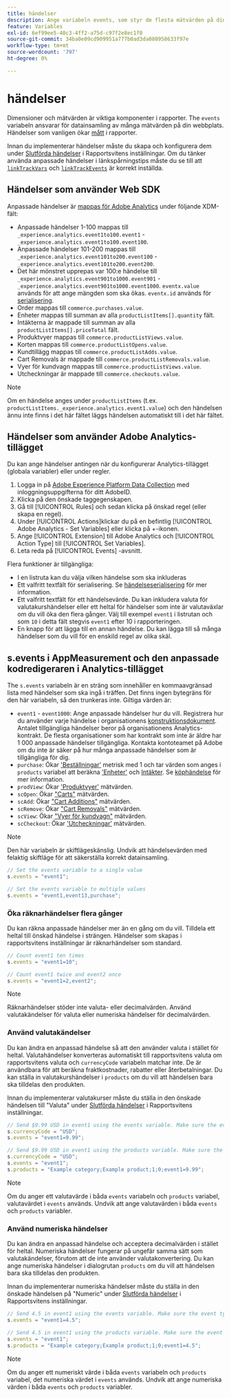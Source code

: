 ```yaml
---
title: händelser
description: Ange variabeln events, som styr de flesta mätvärden på din webbplats.
feature: Variables
exl-id: 6ef99ee5-40c3-4ff2-a75d-c97f2e8ec1f8
source-git-commit: 34ba0e09cd909951a777b0ad3da080958633f97e
workflow-type: tm+mt
source-wordcount: '797'
ht-degree: 0%

---
```


# händelser

Dimensioner och mätvärden är viktiga komponenter i rapporter. The `events` variabeln ansvarar för datainsamling av många mätvärden på din webbplats. Händelser som vanligen ökar [mått](/help/components/metrics/overview.md) i rapporter.

Innan du implementerar händelser måste du skapa och konfigurera dem under [Slutförda händelser](/help/admin/admin/c-manage-report-suites/c-edit-report-suites/conversion-var-admin/c-success-events/success-event.md) i Rapportsvitens inställningar. Om du tänker använda anpassade händelser i länkspårningstips måste du se till att [`linkTrackVars`](../../config-vars/linktrackvars.md) och [`linkTrackEvents`](../../config-vars/linktrackevents.md) är korrekt inställda.

## Händelser som använder Web SDK

Anpassade händelser är [mappas för Adobe Analytics](https://experienceleague.adobe.com/docs/analytics/implementation/aep-edge/variable-mapping.html) under följande XDM-fält:

* Anpassade händelser 1-100 mappas till `_experience.analytics.event1to100.event1` - `_experience.analytics.event1to100.event100`.
* Anpassade händelser 101-200 mappas till `_experience.analytics.event101to200.event100` - `_experience.analytics.event101to200.event200`.
* Det här mönstret upprepas var 100:e händelse till `_experience.analytics.event901to1000.event901` - `_experience.analytics.event901to1000.event1000`. `eventx.value` används för att ange mängden som ska ökas. `eventx.id` används för [serialisering](event-serialization.md).
* Order mappas till `commerce.purchases.value`.
* Enheter mappas till summan av alla `productListItems[].quantity` fält.
* Intäkterna är mappade till summan av alla `productListItems[].priceTotal` fält.
* Produktvyer mappas till `commerce.productListViews.value`.
* Korten mappas till `commerce.productListOpens.value`.
* Kundtillägg mappas till `commerce.productListAdds.value`.
* Cart Removals är mappade till `commerce.productListRemovals.value`.
* Vyer för kundvagn mappas till `commerce.productListViews.value`.
* Utcheckningar är mappade till `commerce.checkouts.value`.

>[!NOTE]
>
>Om en händelse anges under `productListItems` (t.ex. `productListItems._experience.analytics.event1.value`) och den händelsen ännu inte finns i det här fältet läggs händelsen automatiskt till i det här fältet.

## Händelser som använder Adobe Analytics-tillägget

Du kan ange händelser antingen när du konfigurerar Analytics-tillägget (globala variabler) eller under regler.

1. Logga in på [Adobe Experience Platform Data Collection](https://experience.adobe.com/data-collection) med inloggningsuppgifterna för ditt AdobeID.
2. Klicka på den önskade taggegenskapen.
3. Gå till [!UICONTROL Rules] och sedan klicka på önskad regel (eller skapa en regel).
4. Under [!UICONTROL Actions]klickar du på en befintlig [!UICONTROL Adobe Analytics - Set Variables] eller klicka på +-ikonen.
5. Ange [!UICONTROL Extension] till Adobe Analytics och [!UICONTROL Action Type] till [!UICONTROL Set Variables].
6. Leta reda på [!UICONTROL Events] -avsnitt.

Flera funktioner är tillgängliga:

* I en listruta kan du välja vilken händelse som ska inkluderas
* Ett valfritt textfält för serialisering. Se [händelseserialisering](event-serialization.md) för mer information.
* Ett valfritt textfält för ett händelsevärde. Du kan inkludera valuta för valutakurshändelser eller ett heltal för händelser som inte är valutaväxlar om du vill öka den flera gånger. Välj till exempel `event1` i listrutan och som `10` i detta fält stegvis `event1` efter 10 i rapporteringen.
* En knapp för att lägga till en annan händelse. Du kan lägga till så många händelser som du vill för en enskild regel av olika skäl.

## s.events i AppMeasurement och den anpassade kodredigeraren i Analytics-tillägget

The `s.events` variabeln är en sträng som innehåller en kommaavgränsad lista med händelser som ska ingå i träffen. Det finns ingen bytegräns för den här variabeln, så den trunkeras inte. Giltiga värden är:

* `event1` - `event1000`: Ange anpassade händelser hur du vill. Registrera hur du använder varje händelse i organisationens [konstruktionsdokument](../../../prepare/solution-design.md). Antalet tillgängliga händelser beror på organisationens Analytics-kontrakt. De flesta organisationer som har kontrakt som inte är äldre har 1 000 anpassade händelser tillgängliga. Kontakta kontoteamet på Adobe om du inte är säker på hur många anpassade händelser som är tillgängliga för dig.
* `purchase`: Ökar [&#39;Beställningar&#39;](/help/components/metrics/orders.md) metrisk med 1 och tar värden som anges i `products` variabel att beräkna [&#39;Enheter&#39;](/help/components/metrics/units.md) och [Intäkter](/help/components/metrics/revenue.md). Se [köphändelse](event-purchase.md) för mer information.
* `prodView`: Ökar [&#39;Produktvyer&#39;](/help/components/metrics/product-views.md) mätvärden.
* `scOpen`: Ökar [&quot;Carts&quot;](/help/components/metrics/carts.md) mätvärden.
* `scAdd`: Ökar [&quot;Cart Additions&quot;](/help/components/metrics/cart-additions.md) mätvärden.
* `scRemove`: Ökar [&quot;Cart Removals&quot;](/help/components/metrics/cart-removals.md) mätvärden.
* `scView`: Ökar [&quot;Vyer för kundvagn&quot;](/help/components/metrics/cart-views.md) mätvärden.
* `scCheckout`: Ökar [&#39;Utcheckningar&#39;](/help/components/metrics/checkouts.md) mätvärden.

>[!NOTE]
>
>Den här variabeln är skiftlägeskänslig. Undvik att händelsevärden med felaktig skiftläge för att säkerställa korrekt datainsamling.

```js
// Set the events variable to a single value
s.events = "event1";

// Set the events variable to multiple values
s.events = "event1,event13,purchase";
```

### Öka räknarhändelser flera gånger

Du kan räkna anpassade händelser mer än en gång om du vill. Tilldela ett heltal till önskad händelse i strängen. Händelser som skapas i rapportsvitens inställningar är räknarhändelser som standard.

```js
// Count event1 ten times
s.events = "event1=10";

// Count event1 twice and event2 once
s.events = "event1=2,event2";
```

>[!NOTE]
>
>Räknarhändelser stöder inte valuta- eller decimalvärden. Använd valutakändelser för valuta eller numeriska händelser för decimalvärden.

### Använd valutakändelser

Du kan ändra en anpassad händelse så att den använder valuta i stället för heltal. Valutahändelser konverteras automatiskt till rapportsvitens valuta om rapportsvitens valuta och `currencyCode` variabeln matchar inte. De är användbara för att beräkna fraktkostnader, rabatter eller återbetalningar. Du kan ställa in valutakurshändelser i `products` om du vill att händelsen bara ska tilldelas den produkten.

Innan du implementerar valutakurser måste du ställa in den önskade händelsen till &quot;Valuta&quot; under [Slutförda händelser](/help/admin/admin/c-manage-report-suites/c-edit-report-suites/conversion-var-admin/c-success-events/success-event.md) i Rapportsvitens inställningar.

```js
// Send $9.99 USD in event1 using the events variable. Make sure the event type for event1 is Currency in Report suite settings
s.currencyCode = "USD";
s.events = "event1=9.99";

// Send $9.99 USD in event1 using the products variable. Make sure the event type for event1 is Currency in Report suite settings
s.currencyCode = "USD";
s.events = "event1";
s.products = "Example category;Example product;1;0;event1=9.99";
```

>[!NOTE]
>
>Om du anger ett valutavärde i båda `events` variabeln och `products` variabel, valutavärdet i `events` används. Undvik att ange valutavärden i båda `events` och `products` variabler.

### Använd numeriska händelser

Du kan ändra en anpassad händelse och acceptera decimalvärden i stället för heltal. Numeriska händelser fungerar på ungefär samma sätt som valutakändelser, förutom att de inte använder valutakonvertering. Du kan ange numeriska händelser i dialogrutan `products` om du vill att händelsen bara ska tilldelas den produkten.

Innan du implementerar numeriska händelser måste du ställa in den önskade händelsen på &quot;Numeric&quot; under [Slutförda händelser](/help/admin/admin/c-manage-report-suites/c-edit-report-suites/conversion-var-admin/c-success-events/success-event.md) i Rapportsvitens inställningar.

```js
// Send 4.5 in event1 using the events variable. Make sure the event type for event1 is Numeric in Report suite settings
s.events = "event1=4.5";

// Send 4.5 in event1 using the products variable. Make sure the event type for event1 is Numeric in Report suite settings
s.events = "event1";
s.products = "Example category;Example product;1;0;event1=4.5";
```

>[!NOTE]
>
>Om du anger ett numeriskt värde i båda `events` variabeln och `products` variabel, det numeriska värdet i `events` används. Undvik att ange numeriska värden i båda `events` och `products` variabler.
